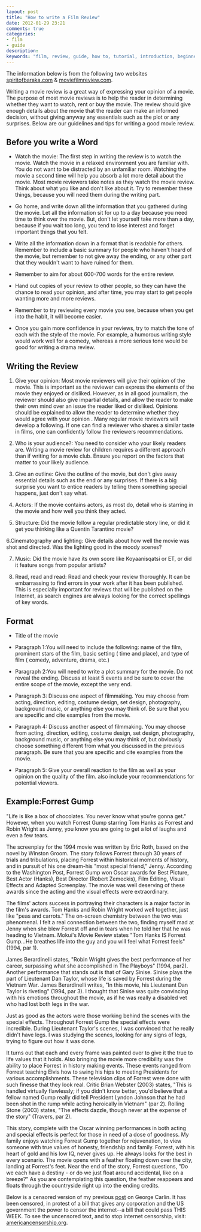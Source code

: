 ```yaml
---
layout: post
title: "How to write a Film Review"
date: 2012-01-29 23:21
comments: true
categories:
- film
- guide
description:
keywords: "film, review, guide, how to, tutorial, introduction, beginner"
---
```


The information below is from the following two websites [spiritofbaraka.com][001] & [moviefilmreview.com][002].

Writing a movie review is a great way of expressing your opinion of a movie.  The purpose of most movie reviews is to help the reader in determining whether they want to watch, rent or buy the movie.  The review should give enough details about the movie that the reader can make an informed decision, without giving anyway any essentials such as the plot or any surprises.  Below are our guidelines and tips for writing a good movie review.

<!--more-->

## Before you write a Word
* Watch the movie: The first step in writing the review is to watch the movie.  Watch the movie in a relaxed environment you are familiar with.  You do not want to be distracted by an unfamiliar room.  Watching the movie a second time will help you absorb a lot more detail about the movie.  Most movie reviewers take notes as they watch the movie review. Think about what you like and don't like about it. Try to remember these things, because you will need them during the writing part.

* Go home, and write down all the information that you gathered during the movie. Let all the information sit for up to a day because you need time to think over the movie. But, don't let yourself take more than a day, because if you wait too long, you tend to lose interest and forget important things that you felt.

* Write all the information down in a format that is readable for others. Remember to include a basic summary for people who haven't heard of the movie, but remember to not give away the ending, or any other part that they wouldn't want to have ruined for them.

* Remember to aim for about 600-700 words for the entire review.

* Hand out copies of your review to other people, so they can have the chance to read your opinion, and after time, you may start to get people wanting more and more reviews.

* Remember to try reviewing every movie you see, because when you get into the habit, it will become easier.

* Once you gain more confidence in your reviews, try to match the tone of each with the style of the movie. For example, a humorous writing style would work well for a comedy, whereas a more serious tone would be good for writing a drama review.

## Writing the Review

1. Give your opinion: Most movie reviewers will give their opinion of the movie.  This is important as the reviewer can express the elements of the movie they enjoyed or disliked.  However, as in all good journalism, the reviewer should also give impartial details, and allow the reader to make their own mind over an issue the reader liked or disliked.  Opinions should be explained to allow the reader to determine whether they would agree with your opinion .
Many regular movie reviewers will develop a following.  If one can find a reviewer who shares a similar taste in films, one can confidently follow the reviewers recommendations.

2. Who is your audience?: You need to consider who your likely readers are.  Writing a movie review for children requires a different approach than if writing for a movie club.  Ensure you report on the factors that matter to your likely audience.

3. Give an outline: Give the outline of the movie, but don't give away essential details such as the end or any surprises.  If there is a big surprise you want to entice readers by telling them something special happens, just don't say what.

4. Actors: If the movie contains actors, as most do, detail who is starring in the movie and how well you think they acted.

5. Structure: Did the movie follow a regular predictable story line, or did it get you thinking like a Quentin Tarantino movie?

6.Cinematography and lighting: Give details about how well the movie was shot and directed.  Was the lighting good in the moody scenes?

7. Music: Did the movie have its own score like Koyaanisqatsi or ET, or did it feature songs from popular artists?

8. Read, read and read: Read and check your review thoroughly.  It can be embarrassing to find errors in your work after it has been published.  This is especially important for reviews that will be published on the Internet, as search engines are always looking for the correct spellings of key words.

## Format
* Title of the movie

* Paragraph 1:You will need to include the following: name of the film, prominent stars of the film, basic setting ( time and place), and type of film ( comedy, adventure, drama, etc.)

* Paragraph 2:You will need to write a plot summary for the movie. Do not reveal the ending. Discuss at least 5 events and be sure to cover the entire scope of the movie, except the very end.

* Paragraph 3: Discuss one aspect of filmmaking. You may choose from acting, direction, editing, costume design, set design, photography, background music, or anything else you may think of. Be sure that you are specific and cite examples from the movie.

* Paragraph 4: Discuss another aspect of filmmaking. You may choose from acting, direction, editing, costume design, set design, photography, background music, or anything else you may think of, but obviously choose something different from what you discussed in the previous paragraph. Be sure that you are specific and cite examples from the movie.

* Paragraph 5: Give your overall reaction to the film as well as your opinion on the quality of the film. also include your recommendations for potential viewers.

## Example:Forrest Gump
"Life is like a box of chocolates. You never know what you're gonna get." However, when you watch Forrest Gump starring Tom Hanks as Forrest and Robin Wright as Jenny, you know you are going to get a lot of laughs and even a few tears.

The screenplay for the 1994 movie was written by Eric Roth, based on the novel by Winston Groom. The story follows Forrest through 30 years of trials and tribulations, placing Forrest within historical moments of history, and in pursuit of his one dream-his "most special friend," Jenny. According to the Washington Post, Forrest Gump won Oscar awards for Best Picture, Best Actor (Hanks), Best Director (Robert Zemeckis), Film Editing, Visual Effects and Adapted Screenplay. The movie was well deserving of these awards since the acting and the visual effects were extraordinary.

The films' actors success in portraying their characters is a major factor in the film's awards. Tom Hanks and Robin Wright worked well together, just like "peas and carrots." The on-screen chemistry between the two was phenomenal. I felt a real connection between the two, finding myself mad at Jenny when she blew Forrest off and in tears when he told her that he was heading to Vietnam. Mokui's Movie Review states "Tom Hanks IS Forrest Gump...He breathes life into the guy and you will feel what Forrest feels" (1994, par 1).

James Berardinelli states, "Robin Wright gives the best performance of her career, surpassing what she accomplished in The Playboys" (1994, par2). Another performance that stands out is that of Gary Sinise. Sinise plays the part of Lieutenant Dan Taylor, whose life is saved by Forrest during the Vietnam War. James Berardinelli writes, "In this movie, his Lieutenant Dan Taylor is riveting" (1994, par 3). I thought that Sinise was quite convincing with his emotions throughout the movie, as if he was really a disabled vet who had lost both legs in the war.

Just as good as the actors were those working behind the scenes with the special effects. Throughout Forrest Gump the special effects were incredible. During Lieutenant Taylor's scenes, I was convinced that he really didn't have legs. I was studying the scenes, looking for any signs of legs, trying to figure out how it was done.

It turns out that each and every frame was painted over to give it the true to life values that it holds. Also bringing the movie more credibility was the ability to place Forrest in history making events. These events ranged from Forrest teaching Elvis how to swing his hips to meeting Presidents for various accomplishments. These television clips of Forrest were done with such finesse that they look real. Critic Brian Webster (2003) states, "This is handled virtually flawlessly; if you didn't know better, you'd believe that a fellow named Gump really did tell President Lyndon Johnson that he had been shot in the rump while acting heroically in Vietnam" (par 2). Rolling Stone (2003) states, "The effects dazzle, though never at the expense of the story" (Travers, par 2).

This story, complete with the Oscar winning performances in both acting and special effects is perfect for those in need of a dose of goodness. My family enjoys watching Forrest Gump together for rejuvenation, to view someone with true values of honesty, friendship and family. Forrest, with his heart of gold and his low IQ, never gives up. He always looks for the best in every scenario. The movie opens with a feather floating down over the city, landing at Forrest's feet. Near the end of the story, Forrest questions, "Do we each have a destiny - or do we just float around accidental, like on a breeze?" As you are contemplating this question, the feather reappears and floats through the countryside right up into the ending credits.

Below is a censored version of my previous [post][002] on George Carlin. It has been censored, in protest of a bill that gives any corporation and the US government the power to censor the internet--a bill that could pass THIS WEEK. To see the uncensored text, and to stop internet censorship, visit: 
[americancensorship.org][001].

[001]: http://www.spiritofbaraka.com/how-to-write-a-movie-review.aspx
[002]: http://www.moviefilmreview.com/ht
